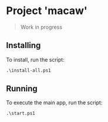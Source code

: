 # Project 'macaw'
> Work in progress

## Installing
To install, run the script:
```ps
.\install-all.ps1
```

## Running
To execute the main app, run the script:
```ps
.\start.ps1
```
